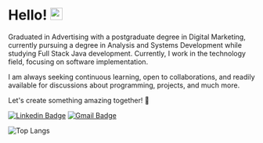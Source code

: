 # Hello! <img src="https://media.giphy.com/media/hvRJCLFzcasrR4ia7z/giphy.gif" width="25px">

Graduated in Advertising with a postgraduate degree in Digital Marketing, currently pursuing a degree in Analysis and Systems Development while studying Full Stack Java development. Currently, I work in the technology field, focusing on software implementation. 

I am always seeking continuous learning, open to collaborations, and readily available for discussions about programming, projects, and much more.

Let's create something amazing together! 🚀 

[![Linkedin Badge](https://img.shields.io/badge/-Linkedin-blue?style=flat-square&logo=Linkedin&logoColor=white&link=https://www.linkedin.com/in/rebeccanayala/)](https://www.linkedin.com/in/rebeccanayala/)
[![Gmail Badge](https://img.shields.io/badge/-rebeccanayala@gmail.com-FF0000?style=flat-square&logo=Gmail&logoColor=white&link=mailto:rebeccanayala@gmail.com)](mailto:rebeccanayala@gmail.com)

![Top Langs](https://github-readme-stats.vercel.app/api/top-langs/?username=rebeccanayala&layout=compact)


